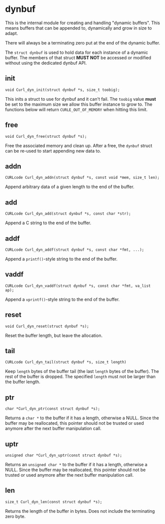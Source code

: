 # dynbuf

This is the internal module for creating and handling "dynamic buffers". This means buffers that can be appended to,
dynamically and grow in size to adapt.

There will always be a terminating zero put at the end of the dynamic buffer.

The `struct dynbuf` is used to hold data for each instance of a dynamic buffer. The members of that struct **MUST NOT**
be accessed or modified without using the dedicated dynbuf API.

## init

    void Curl_dyn_init(struct dynbuf *s, size_t toobig);

This inits a struct to use for dynbuf and it can't fail. The `toobig` value
**must** be set to the maximum size we allow this buffer instance to grow to. The functions below will
return `CURLE_OUT_OF_MEMORY` when hitting this limit.

## free

    void Curl_dyn_free(struct dynbuf *s);

Free the associated memory and clean up. After a free, the `dynbuf` struct can be re-used to start appending new data
to.

## addn

    CURLcode Curl_dyn_addn(struct dynbuf *s, const void *mem, size_t len);

Append arbitrary data of a given length to the end of the buffer.

## add

    CURLcode Curl_dyn_add(struct dynbuf *s, const char *str);

Append a C string to the end of the buffer.

## addf

    CURLcode Curl_dyn_addf(struct dynbuf *s, const char *fmt, ...);

Append a `printf()`-style string to the end of the buffer.

## vaddf

    CURLcode Curl_dyn_vaddf(struct dynbuf *s, const char *fmt, va_list ap);

Append a `vprintf()`-style string to the end of the buffer.

## reset

    void Curl_dyn_reset(struct dynbuf *s);

Reset the buffer length, but leave the allocation.

## tail

    CURLcode Curl_dyn_tail(struct dynbuf *s, size_t length)

Keep `length` bytes of the buffer tail (the last `length` bytes of the buffer). The rest of the buffer is dropped. The
specified `length` must not be larger than the buffer length.

## ptr

    char *Curl_dyn_ptr(const struct dynbuf *s);

Returns a `char *` to the buffer if it has a length, otherwise a NULL. Since the buffer may be reallocated, this pointer
should not be trusted or used anymore after the next buffer manipulation call.

## uptr

    unsigned char *Curl_dyn_uptr(const struct dynbuf *s);

Returns an `unsigned char *` to the buffer if it has a length, otherwise a NULL. Since the buffer may be reallocated,
this pointer should not be trusted or used anymore after the next buffer manipulation call.

## len

    size_t Curl_dyn_len(const struct dynbuf *s);

Returns the length of the buffer in bytes. Does not include the terminating zero byte.
